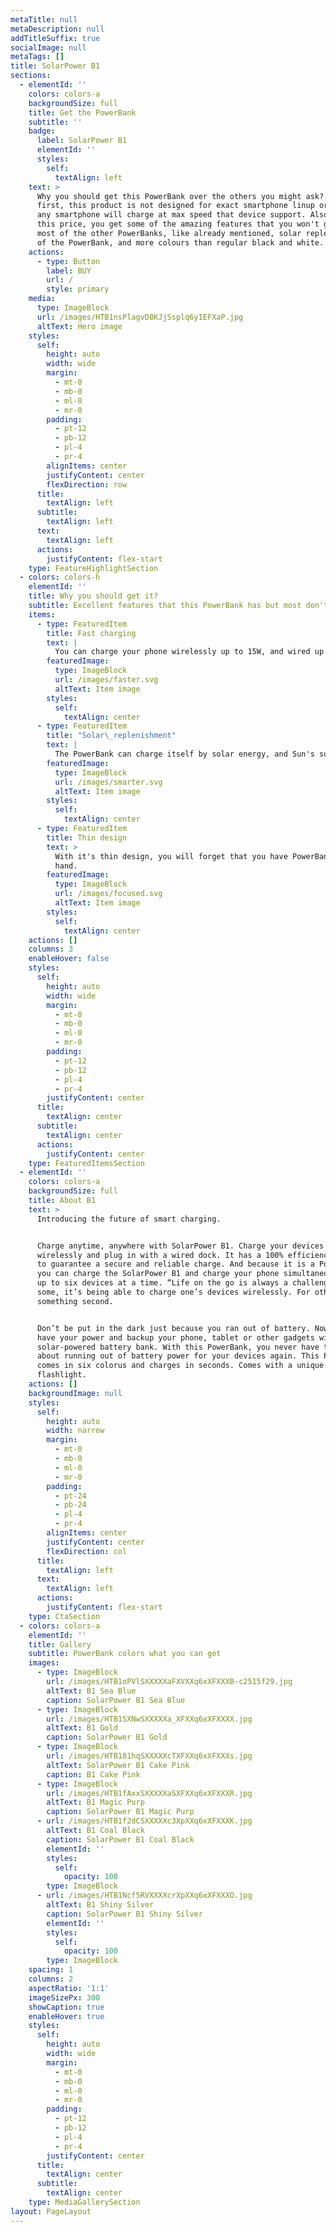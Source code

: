 ```yaml
---
metaTitle: null
metaDescription: null
addTitleSuffix: true
socialImage: null
metaTags: []
title: SolarPower B1
sections:
  - elementId: ''
    colors: colors-a
    backgroundSize: full
    title: Get the PowerBank
    subtitle: ''
    badge:
      label: SolarPower B1
      elementId: ''
      styles:
        self:
          textAlign: left
    text: >
      Why you should get this PowerBank over the others you might ask? Well, for
      first, this product is not designed for exact smartphone linup or brand,
      any smartphone will charge at max speed that device support. Also, for
      this price, you get some of the amazing features that you won't get with
      most of the other PowerBanks, like already mentioned, solar replenishment
      of the PowerBank, and more colours than regular black and white.
    actions:
      - type: Button
        label: BUY
        url: /
        style: primary
    media:
      type: ImageBlock
      url: /images/HTB1nsPlagvD8KJjSsplq6yIEFXaP.jpg
      altText: Hero image
    styles:
      self:
        height: auto
        width: wide
        margin:
          - mt-0
          - mb-0
          - ml-0
          - mr-0
        padding:
          - pt-12
          - pb-12
          - pl-4
          - pr-4
        alignItems: center
        justifyContent: center
        flexDirection: row
      title:
        textAlign: left
      subtitle:
        textAlign: left
      text:
        textAlign: left
      actions:
        justifyContent: flex-start
    type: FeatureHighlightSection
  - colors: colors-h
    elementId: ''
    title: Why you should get it?
    subtitle: Excellent features that this PowerBank has but most don't.
    items:
      - type: FeaturedItem
        title: Fast charging
        text: |
          You can charge your phone wirelessly up to 15W, and wired up to 30W.
        featuredImage:
          type: ImageBlock
          url: /images/faster.svg
          altText: Item image
        styles:
          self:
            textAlign: center
      - type: FeaturedItem
        title: "Solar\_replenishment"
        text: |
          The PowerBank can charge itself by solar energy, and Sun's sunshine.
        featuredImage:
          type: ImageBlock
          url: /images/smarter.svg
          altText: Item image
        styles:
          self:
            textAlign: center
      - type: FeaturedItem
        title: Thin design
        text: >
          With it's thin design, you will forget that you have PowerBank in your
          hand.
        featuredImage:
          type: ImageBlock
          url: /images/focused.svg
          altText: Item image
        styles:
          self:
            textAlign: center
    actions: []
    columns: 3
    enableHover: false
    styles:
      self:
        height: auto
        width: wide
        margin:
          - mt-0
          - mb-0
          - ml-0
          - mr-0
        padding:
          - pt-12
          - pb-12
          - pl-4
          - pr-4
        justifyContent: center
      title:
        textAlign: center
      subtitle:
        textAlign: center
      actions:
        justifyContent: center
    type: FeaturedItemsSection
  - elementId: ''
    colors: colors-a
    backgroundSize: full
    title: About B1
    text: >
      Introducing the future of smart charging.


      Charge anytime, anywhere with SolarPower B1. Charge your devices
      wirelessly and plug in with a wired dock. It has a 100% efficiency rating
      to guarantee a secure and reliable charge. And because it is a PowerBank,
      you can charge the SolarPower B1 and charge your phone simultaneously for
      up to six devices at a time. “Life on the go is always a challenge''. For
      some, it’s being able to charge one’s devices wirelessly. For others it's
      something second.


      Don’t be put in the dark just because you ran out of battery. Now you can
      have your power and backup your phone, tablet or other gadgets with this
      solar-powered battery bank. With this PowerBank, you never have to worry
      about running out of battery power for your devices again. This PowerBank
      comes in six colorus and charges in seconds. Comes with a unique LED
      flashlight.
    actions: []
    backgroundImage: null
    styles:
      self:
        height: auto
        width: narrow
        margin:
          - mt-0
          - mb-0
          - ml-0
          - mr-0
        padding:
          - pt-24
          - pb-24
          - pl-4
          - pr-4
        alignItems: center
        justifyContent: center
        flexDirection: col
      title:
        textAlign: left
      text:
        textAlign: left
      actions:
        justifyContent: flex-start
    type: CtaSection
  - colors: colors-a
    elementId: ''
    title: Gallery
    subtitle: PowerBank colors what you can get
    images:
      - type: ImageBlock
        url: /images/HTB1oPVlSXXXXXaFXVXXq6xXFXXXB-c2515f29.jpg
        altText: B1 Sea Blue
        caption: SolarPower B1 Sea Blue
      - type: ImageBlock
        url: /images/HTB1SXNwSXXXXXa_XFXXq6xXFXXXX.jpg
        altText: B1 Gold
        caption: SolarPower B1 Gold
      - type: ImageBlock
        url: /images/HTB181hqSXXXXXcTXFXXq6xXFXXXs.jpg
        altText: SolarPower B1 Cake Pink
        caption: B1 Cake Pink
      - type: ImageBlock
        url: /images/HTB1fAxxSXXXXXaSXFXXq6xXFXXXR.jpg
        altText: B1 Magic Purp
        caption: SolarPower B1 Magic Purp
      - url: /images/HTB1f2dCSXXXXXc3XpXXq6xXFXXXK.jpg
        altText: B1 Coal Black
        caption: SolarPower B1 Coal Black
        elementId: ''
        styles:
          self:
            opacity: 100
        type: ImageBlock
      - url: /images/HTB1Ncf5RVXXXXcrXpXXq6xXFXXXO.jpg
        altText: B1 Shiny Silver
        caption: SolarPower B1 Shiny Silver
        elementId: ''
        styles:
          self:
            opacity: 100
        type: ImageBlock
    spacing: 1
    columns: 2
    aspectRatio: '1:1'
    imageSizePx: 300
    showCaption: true
    enableHover: true
    styles:
      self:
        height: auto
        width: wide
        margin:
          - mt-0
          - mb-0
          - ml-0
          - mr-0
        padding:
          - pt-12
          - pb-12
          - pl-4
          - pr-4
        justifyContent: center
      title:
        textAlign: center
      subtitle:
        textAlign: center
    type: MediaGallerySection
layout: PageLayout
---
```

